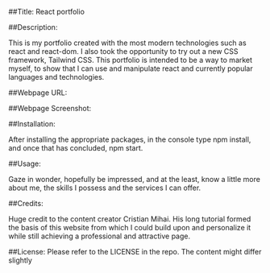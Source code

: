 ##Title: React portfolio

##Description:

This is my portfolio created with the most modern technologies such as react and react-dom. I also took the opportunity to try out a new CSS framework, Tailwind CSS.
This portfolio is intended to be a way to market myself, to show that I can use and manipulate react and currently popular languages and technologies.

##Webpage URL:



##Webpage Screenshot:


##Installation: 

After installing the appropriate packages, in the console type npm install, and once that has concluded, npm start. 

##Usage:

Gaze in wonder, hopefully be impressed, and at the least, know a little more about me, the skills I possess and the services I can offer. 

##Credits: 

Huge credit to the content creator Cristian Mihai. His long tutorial formed the basis of this website from which I could build upon and personalize it while still achieving a professional and attractive page. 

##License: Please refer to the LICENSE in the repo. The content might differ slightly